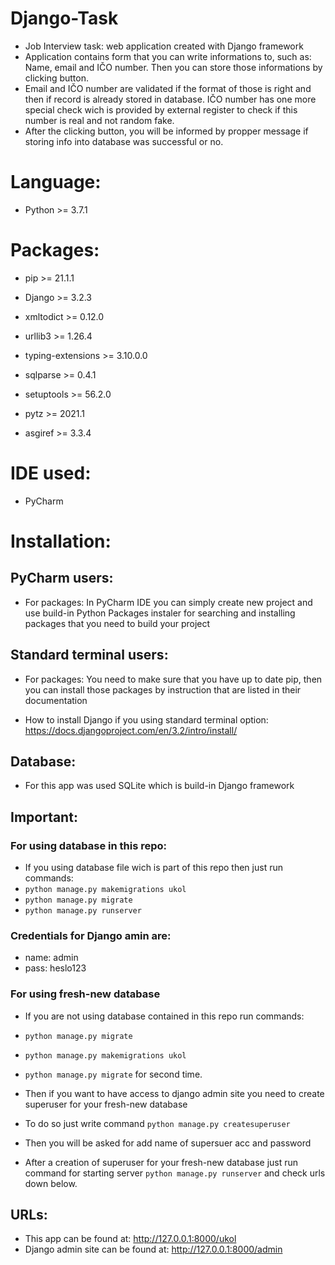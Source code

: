 # Django-Task
- Job Interview task: web application created with Django framework
- Application contains form that you can write informations to, such as: Name, email and IČO number. Then you can store those informations by clicking button.
- Email and IČO number are validated if the format of those is right and then if record is already stored in database. IČO number has one more special check wich is provided by external register to check if this number is real and not random fake.
- After the clicking button, you will be informed by propper message if storing info into database was successful or no.

# Language:
- Python            >= 3.7.1

# Packages:

- pip               >= 21.1.1
- Django            >= 3.2.3

- xmltodict         >= 0.12.0
- urllib3           >= 1.26.4
- typing-extensions >= 3.10.0.0
- sqlparse          >= 0.4.1
- setuptools        >= 56.2.0
- pytz              >= 2021.1
- asgiref           >= 3.3.4

# IDE used:
- PyCharm

# Installation:
## PyCharm users:
- For packages: 
In PyCharm IDE you can simply create new project and use build-in Python Packages instaler for searching and installing packages that you need to build your project

## Standard terminal users:
- For packages: You need to make sure that you have up to date pip, then you can install those packages by instruction that are listed in their documentation

- How to install Django if you using standard terminal option: https://docs.djangoproject.com/en/3.2/intro/install/

## Database:
- For this app was used SQLite which is build-in Django framework

## Important: 
### For using database in this repo:
- If you using database file wich is part of this repo then just run commands: 
- ```python manage.py makemigrations ukol``` 
- ```python manage.py migrate```
- ```python manage.py runserver```

### Credentials for Django amin are:
- name: admin
- pass: heslo123

### For using fresh-new database
- If you are not using database contained in this repo run commands:
- ```python manage.py migrate```
-  ```python manage.py makemigrations ukol```
-  ```python manage.py migrate``` for second time.

- Then if you want to have access to django admin site you need to create superuser for your fresh-new database
- To do so just write command ```python manage.py createsuperuser```
- Then you will be asked for add name of supersuer acc and password
- After a creation of superuser for your fresh-new database just run command for starting server ```python manage.py runserver``` and check urls down below.

## URLs:
- This app can be found at: http://127.0.0.1:8000/ukol 
- Django admin site can be found at: http://127.0.0.1:8000/admin
